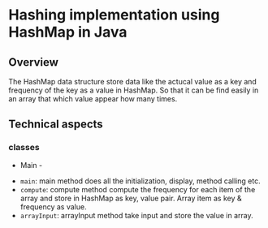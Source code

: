 # Hashing implementation using HashMap in Java

## Overview
The HashMap data structure store data like the actucal value as a key and frequency of the key as a value in HashMap. So that it can be find easily in an array that which value appear how many times.


## Technical aspects
### classes
* Main - 
- `main`: main method does all the initialization, display, method calling etc.
- `compute`: compute method compute the frequency for each item of the array and store in HashMap as key, value pair. Array item as key & frequency as value.
- `arrayInput`: arrayInput method take input and store the value in array.
